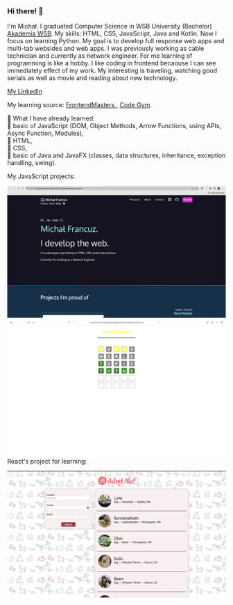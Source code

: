 ### Hi there! 👋

I'm Michał. I graduated Computer Science in WSB University (Bachelor) <a href="https://wsb.edu.pl/uczelnia/aktualnosci/akademia-wsb-na-podium-rankingu-szkol-wyzszych-perspektywy-2022.html" target="_blank" rel="noopener noreferrer"> Akademia WSB</a>. My skills: HTML, CSS, JavaScript, Java and Kotlin. Now I focus on learning Python. My goal is to develop full response web apps and multi-tab websides and web apps. I was previously working as cable technician and currently as network engineer. For me learning of programming is like a hobby. I like coding in frontend becaouse I can see immediately effect of my work. My interesting is traveling, watching good serials as well as movie and reading about new technology.

<a href="https://www.linkedin.com/in/micha%C5%82-francuz-45499a110/" target="_blank" rel="noopener noreferrer"> My LinkedIn </a>

My learning source: <a href="https://frontendmasters.com/dashboard" target="_blank" rel="noopener noreferrer"> FrontendMasters </a>, <a href="https://codegym.cc/quests" target="_blank" rel="noopener noreferrer"> Code Gym</a>. 
<p></p>
🧩 What I have already learned:
<br>🚀 basic of JavaScript (DOM, Object Methods, Arrow Functions, using APIs, Async Function, Modules),
<br>🚀 HTML,
<br>🚀 CSS,
<br>🚀 basic of Java and JavaFX (classes, data structures, inheritance, exception handling, swing).
<p></p>
My JavaScript projects:
<p></p>
<img src="toGithubProSH.png" alt="Screenshot of my portfolio project"> <img src="wordGameS.png" alt="Screenshot of my word games project"> 
React's project for learning:
<p></p>
<img src="reactLearning.png" alt="Screenshot of my project to react learning">

<!--
**MichalFrancuz/MichalFrancuz** is a ✨ _special_ ✨ repository because its `README.md` (this file) appears on your GitHub profile.

Here are some ideas to get you started:

- 🔭 I’m currently working on ...
- 🌱 I’m currently learning ...
- 👯 I’m looking to collaborate on ...
- 🤔 I’m looking for help with ...
- 💬 Ask me about ...
- 📫 How to reach me: ...
- 😄 Pronouns: ...
- ⚡ Fun fact: ...
-->

